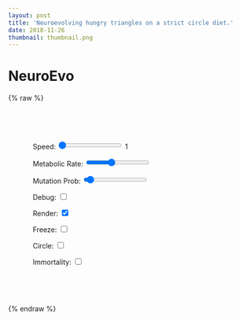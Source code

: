 ```yaml
---
layout: post
title: 'Neuroevolving hungry triangles on a strict circle diet.'
date: 2018-11-26
thumbnail: thumbnail.png
---
```


# NeuroEvo

{% raw %}

<div class='row-full'>
    <div id="canvascontainer">
    <div class='divLeft' id="interface" style="padding: 50px">
        <p>
            Speed:
            <input id="speedSlider" type="range" min="1" max="10" value="1">
            <span id="speed">1</span>
        </p>
        <p>
            Metabolic Rate:
            <input id="metabolSlider" type="range" min="1" max="50" value="20">
            <span id="metabol"></span>
        </p>
        <p>
            Mutation Prob:
            <input id="mutationSlider" type="range" min="0" max="100" value="5">
            <span id="mut"></span>
        </p>
        <p>
            Debug:
            <input id="debug" type="checkbox">
        </p>
        <p>
            Render:
            <input id="show" type="checkbox" checked>
        </p>
        <p>
            Freeze:
            <input id="stop" type="checkbox">
        </p>
        <p>
            Circle:
            <input id="circle" type="checkbox">
        </p>
        <p>
            Immortality:
            <input id="immortal" type="checkbox">
        </p>
        <div id="chart"></div>
    </div>
</div>

<script src="https://cdnjs.cloudflare.com/ajax/libs/p5.js/0.7.2/p5.min.js"></script>
<script src="https://cdnjs.cloudflare.com/ajax/libs/p5.js/0.7.2/addons/p5.dom.min.js"></script>
<script src="https://cdn.jsdelivr.net/npm/@tensorflow/tfjs@0.14.1/dist/tf.min.js"></script>
<script src="https://cdn.plot.ly/plotly-latest.min.js"></script>
<script src="js/math.js"></script>
<script src="js/agent.js"></script>
<script src="js/sensors.js"></script>
<script src="js/world.js"></script>
<script src="js/quadtree.js"></script>
<script src="js/linkedlist.js"></script>
<script src="js/brain.js"></script>
<script src="js/sketch.js"></script>

{% endraw %}
